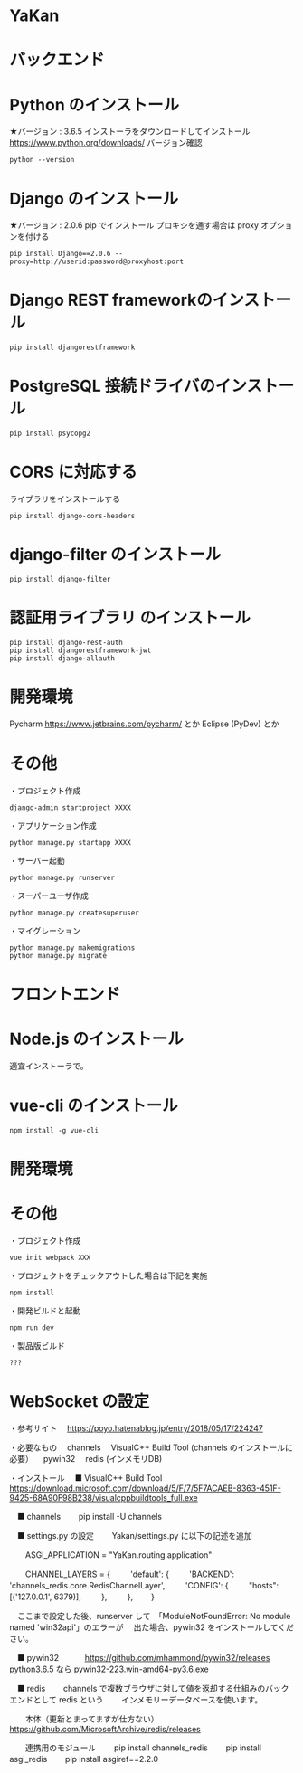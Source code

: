 YaKan
===============

# バックエンド

# Python のインストール
★バージョン : 3.6.5
インストーラをダウンロードしてインストール
https://www.python.org/downloads/
バージョン確認
```
python --version
```
# Django のインストール
★バージョン : 2.0.6
pip でインストール
プロキシを通す場合は proxy オプションを付ける
```
pip install Django==2.0.6 --proxy=http://userid:password@proxyhost:port
```
# Django REST frameworkのインストール
```
pip install djangorestframework
```
# PostgreSQL 接続ドライバのインストール
```
pip install psycopg2
```
# CORS に対応する
ライブラリをインストールする
```
pip install django-cors-headers
```
# django-filter のインストール
```
pip install django-filter
```
# 認証用ライブラリ のインストール
```
pip install django-rest-auth
pip install djangorestframework-jwt
pip install django-allauth
```


# 開発環境
Pycharm
https://www.jetbrains.com/pycharm/
とか
Eclipse (PyDev)
とか


# その他
・プロジェクト作成
```
django-admin startproject XXXX
```
・アプリケーション作成
```
python manage.py startapp XXXX
```
・サーバー起動
```
python manage.py runserver
```
・スーパーユーザ作成
```
python manage.py createsuperuser
```
・マイグレーション
```
python manage.py makemigrations
python manage.py migrate
```

# フロントエンド

# Node.js のインストール
適宜インストーラで。

# vue-cli のインストール
```
npm install -g vue-cli
```

# 開発環境

# その他
・プロジェクト作成
```
vue init webpack XXX
```
・プロジェクトをチェックアウトした場合は下記を実施
```
npm install
```
・開発ビルドと起動
```
npm run dev
```
・製品版ビルド
```
???
```


# WebSocket の設定
・参考サイト
　https://poyo.hatenablog.jp/entry/2018/05/17/224247

・必要なもの
　channels
　VisualC++ Build Tool (channels のインストールに必要）
　pywin32
　redis (インメモリDB)

・インストール
　■ VisualC++ Build Tool
　　https://download.microsoft.com/download/5/F/7/5F7ACAEB-8363-451F-9425-68A90F98B238/visualcppbuildtools_full.exe

　■ channels
　　pip install -U channels

　■ settings.py の設定
　　Yakan/settings.py に以下の記述を追加

　　ASGI_APPLICATION = "YaKan.routing.application"

　　CHANNEL_LAYERS = {
　　    'default': {
　　        'BACKEND': 'channels_redis.core.RedisChannelLayer',
　　        'CONFIG': {
　　            "hosts": [('127.0.0.1', 6379)],
　　        },
　　    },
　　}

　ここまで設定した後、runserver して　「ModuleNotFoundError: No module named 'win32api'」のエラーが
　出た場合、pywin32 をインストールしてください。

　■ pywin32　
　　https://github.com/mhammond/pywin32/releases
　　　python3.6.5 なら pywin32-223.win-amd64-py3.6.exe

　■ redis
　　channels で複数ブラウザに対して値を返却する仕組みのバックエンドとして redis という
　　インメモリーデータベースを使います。

　　本体（更新とまってますが仕方ない）
　　https://github.com/MicrosoftArchive/redis/releases

　　連携用のモジュール
　　pip install channels_redis
　　pip install asgi_redis
　　pip install asgiref==2.2.0

　　
